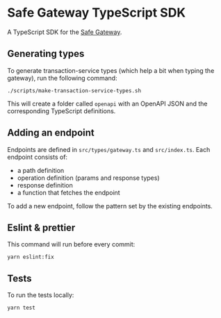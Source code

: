 # Safe Gateway TypeScript SDK

A TypeScript SDK for the [Safe Gateway](https://gnosis.github.io/safe-client-gateway/docs/routes/index.html).

## Generating types

To generate transaction-service types (which help a bit when typing the gateway), run the following command:

```
./scripts/make-transaction-service-types.sh
```

This will create a folder called `openapi` with an OpenAPI JSON and the corresponding TypeScript definitions.

## Adding an endpoint

Endpoints are defined in `src/types/gateway.ts` and `src/index.ts`. Each endpoint consists of:

* a path definition
* operation definition (params and response types)
* response definition
* a function that fetches the endpoint

To add a new endpoint, follow the pattern set by the existing endpoints.

## Eslint & prettier

This command will run before every commit:

```
yarn eslint:fix
```

## Tests

To run the tests locally:

```
yarn test
```
